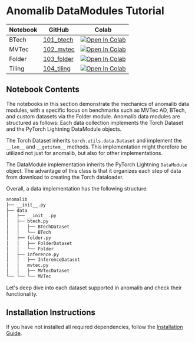 # Anomalib DataModules Tutorial

| Notebook | GitHub                                         | Colab                                                                                                                                                                                                |
| -------- | ---------------------------------------------- | ---------------------------------------------------------------------------------------------------------------------------------------------------------------------------------------------------- |
| BTech    | [101_btech](100_datamodules/101_btech.ipynb)   | [![Open In Colab](https://colab.research.google.com/assets/colab-badge.svg)](https://colab.research.google.com/github/openvinotoolkit/anomalib/blob/main/notebooks/100_datamodules/101_btech.ipynb)  |
| MVTec    | [102_mvtec](100_datamodules/102_mvtec.ipynb)   | [![Open In Colab](https://colab.research.google.com/assets/colab-badge.svg)](https://colab.research.google.com/github/openvinotoolkit/anomalib/blob/main/notebooks/100_datamodules/102_mvtec.ipynb)  |
| Folder   | [103_folder](100_datamodules/103_folder.ipynb) | [![Open In Colab](https://colab.research.google.com/assets/colab-badge.svg)](https://colab.research.google.com/github/openvinotoolkit/anomalib/blob/main/notebooks/100_datamodules/103_folder.ipynb) |
| Tiling   | [104_tiling](100_datamodules/104_tiling.ipynb) | [![Open In Colab](https://colab.research.google.com/assets/colab-badge.svg)](https://colab.research.google.com/github/openvinotoolkit/anomalib/blob/main/notebooks/100_datamodules/104_tiling.ipynb) |

## Notebook Contents

The notebooks in this section demonstrate the mechanics of anomalib data modules, with a specific focus on benchmarks such as MVTec AD, BTech, and custom datasets via the Folder module. Anomalib data modules are structured as follows: Each data collection implements the Torch Dataset and the PyTorch Lightning DataModule objects.

The Torch Dataset inherits `torch.utils.data.Dataset` and implement the `__len__` and `__getitem__` methods. This implementation might therefore be utilized not just for anomalib, but also for other implementations.

The DataModule implementation inherits the PyTorch Lightning `DataModule` object. The advantage of this class is that it organizes each step of data from download to creating the Torch dataloader.

Overall, a data implementation has the following structure:

```bash
anomalib
├── __init__.py
├── data
│   ├── __init__.py
│   ├── btech.py
│   │   ├── BTechDataset
│   │   └── BTech
│   ├── folder.py
│   │   ├── FolderDataset
│   │   └── Folder
│   ├── inference.py
│   │   ├── InferenceDataset
│   │   mvtec.py
│   │   ├── MVTecDataset
└── └── └── MVTec
```

Let's deep dive into each dataset supported in anomalib and check their functionality.

## Installation Instructions

If you have not installed all required dependencies, follow the [Installation Guide](https://openvinotoolkit.github.io/anomalib/getting_started/installation/index.html).
